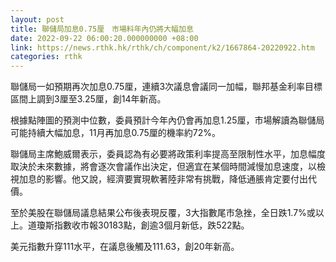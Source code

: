```yaml
---
layout: post
title: 聯儲局加息0.75厘　市場料年內仍將大幅加息
date: 2022-09-22 06:00:20.000000000 +08:00
link: https://news.rthk.hk/rthk/ch/component/k2/1667864-20220922.htm
categories: rthk
---
```


聯儲局一如預期再次加息0.75厘，連續3次議息會議同一加幅，聯邦基金利率目標區間上調到3厘至3.25厘，創14年新高。

根據點陣圖的預測中位數，委員預計今年內仍會再加息1.25厘，市場解讀為聯儲局可能持續大幅加息，11月再加息0.75厘的機率約72%。

聯儲局主席鮑威爾表示，委員認為有必要將政策利率提高至限制性水平，加息幅度取決於未來數據，將會逐次會議作出決定，但適宜在某個時間減慢加息速度，以檢視加息的影響。他又說，經濟要實現軟著陸非常有挑戰，降低通脹肯定要付出代價。

至於美股在聯儲局議息結果公布後表現反覆，3大指數尾市急挫，全日跌1.7%或以上。道瓊斯指數收市報30183點，創逾3個月新低，跌522點。

美元指數升穿111水平，在議息後觸及111.63，創20年新高。
